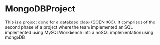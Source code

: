 # MongoDBProject
This is a project done for a database class (SOEN 363). It comprises of the second phase of a project where the team implemented an SQL implemented using MySQLWorkbench into a noSQL implementation using mongoDB
